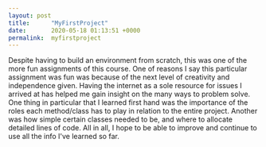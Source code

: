 ```yaml
---
layout: post
title:      "MyFirstProject"
date:       2020-05-18 01:13:51 +0000
permalink:  myfirstproject
---
```



Despite having to build an environment from scratch, this was one of the more fun assignments of this course. One of reasons I say this particular assignment was fun was because of the next level of creativity and independence given. Having the internet as a sole resource for issues I arrived at has helped me gain insight on the many ways to problem solve.  One thing in particular that I learned first hand was the importance of the roles each method/class has to play in relation to the entire project. Another was how simple certain classes needed to be, and where to allocate detailed lines of code. All in all, I hope to be able to improve and continue to use all the info I've learned so far.
